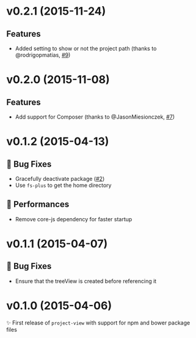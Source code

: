 # v0.2.1 (2015-11-24)

## Features
- Added setting to show or not the project path (thanks to @rodrigopmatias, [#9](https://github.com/subesokun/atom-project-view/issues/9))

# v0.2.0 (2015-11-08)

## Features
- Add support for Composer (thanks to @JasonMiesionczek, [#7](https://github.com/subesokun/atom-project-view/issues/7))


# v0.1.2 (2015-04-13)

## :bug: Bug Fixes
- Gracefully deactivate package ([#2](https://github.com/subesokun/atom-project-view/issues/2))
- Use `fs-plus` to get the home directory

## :racehorse: Performances
- Remove core-js dependency for faster startup


# v0.1.1 (2015-04-07)

## :bug: Bug Fixes
- Ensure that the treeView is created before referencing it


# v0.1.0 (2015-04-06)
:sparkles: First release of `project-view` with support for npm and bower package files
